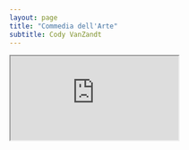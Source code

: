 ```yaml
---
layout: page
title: "Commedia dell'Arte"
subtitle: Cody VanZandt
---
```


<div class="resp-container">
  <iframe class="resp-iframe" src="https://drive.google.com/file/d/14oxBtT7YE3Z2t7Asc6yd82dxJFEhxfjP/preview"></iframe>
</div>

